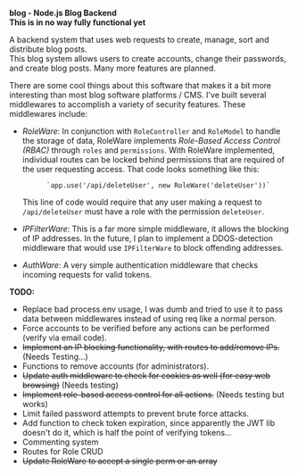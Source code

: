 **blog - Node.js Blog Backend**  
**This is in no way fully functional yet**

A backend system that uses web requests to create, manage, sort
and distribute blog posts.   
This blog system allows users to create accounts, change their passwords, and create blog posts. Many more features are planned.

There are some cool things about this software that makes it a bit more interesting than most blog software platforms / CMS. I've built several middlewares to accomplish a variety of security features. These middlewares include:  
    
- *RoleWare*: In conjunction with `RoleController` and `RoleModel` to handle the storage of data, RoleWare implements *Role-Based Access Control (RBAC)* through `roles` and `permissions`. With RoleWare implemented, individual routes can be locked behind permissions that are required of the user requesting access. That code looks something like this:

            `app.use('/api/deleteUser', new RoleWare('deleteUser'))`
    This line of code would require that any user making a request to `/api/deleteUser` must have a role with the permission `deleteUser`.

- *IPFilterWare*: This is a far more simple middleware, it allows the blocking of IP addresses. In the future, I plan to implement a DDOS-detection middleware that would use `IPFilterWare` to block offending addresses.
- *AuthWare*: A very simple authentication middleware that checks incoming requests for valid tokens.
    
      
**TODO:**
- Replace bad process.env usage, I was dumb and tried to use it to pass data between middlewares instead of using req like a normal person.
- Force accounts to be verified before any actions can be performed (verify via email code).
- ~~Implement an IP blocking functionality, with routes to add/remove IPs.~~ (Needs Testing...)
- Functions to remove accounts (for administrators).
- ~~Update auth middleware to check for cookies as well (for easy web browsing)~~ (Needs testing)
- ~~Implement role-based access control for all actions.~~ (Needs testing but works)
- Limit failed password attempts to prevent brute force attacks.
- Add function to check token expiration, since apparently the JWT lib doesn't do it, which is half the point of verifying tokens...
- Commenting system
- Routes for Role CRUD
- ~~Update RoleWare to accept a single perm or an array~~
